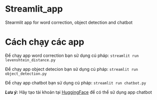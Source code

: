 # Streamlit_app
Stearmlit app for word correction, object detection and chatbot

# Cách chạy các app
Để chạy app word correction bạn sử dụng cú pháp:
`streamlit run levenshtein_distance.py`

Để chạy app object detecion bạn sử dụng cú pháp:
`streamlit run object_detection.py`

Để chạy app chatbot bạn sử dụng cú pháp:
`streamlit run chatbot.py`

***Lưu ý:*** Hãy tạo tài khoản tại [HuggingFace](https://huggingface.co/chat/) để có thể sử dụng app chatbot
